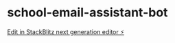 # school-email-assistant-bot

[Edit in StackBlitz next generation editor ⚡️](https://stackblitz.com/~/github.com/crathermel/school-email-assistant-bot)